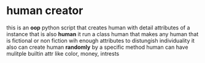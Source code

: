 # human creator
this is an __oop__ python script that creates human with detail attributes of a instance that is also __human__
it run a class human that makes any human that is fictional or non fiction wih enough attributes to distungish individuality
it also can create human **randomly** by a specific method
human can have mulitple builtin attr like color, money, intrests
